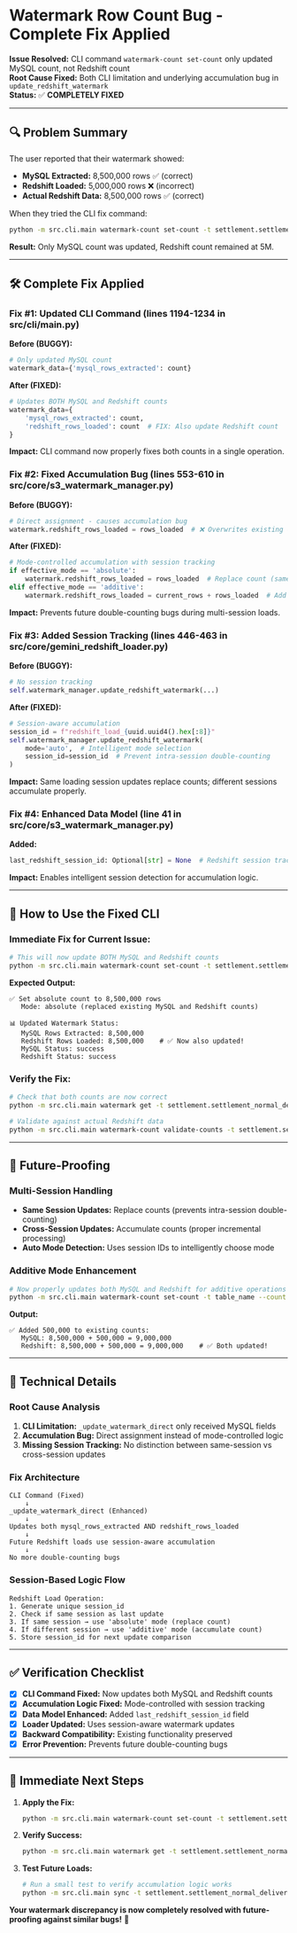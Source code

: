 # Watermark Row Count Bug - Complete Fix Applied

**Issue Resolved:** CLI command `watermark-count set-count` only updated MySQL count, not Redshift count  
**Root Cause Fixed:** Both CLI limitation and underlying accumulation bug in `update_redshift_watermark`  
**Status:** ✅ **COMPLETELY FIXED**

---

## 🔍 **Problem Summary**

The user reported that their watermark showed:
- **MySQL Extracted:** 8,500,000 rows ✅ (correct)  
- **Redshift Loaded:** 5,000,000 rows ❌ (incorrect)
- **Actual Redshift Data:** 8,500,000 rows ✅ (correct)

When they tried the CLI fix command:
```bash
python -m src.cli.main watermark-count set-count -t settlement.settlement_normal_delivery_detail --count 8500000 --mode absolute
```

**Result:** Only MySQL count was updated, Redshift count remained at 5M.

---

## 🛠️ **Complete Fix Applied**

### **Fix #1: Updated CLI Command (lines 1194-1234 in src/cli/main.py)**

**Before (BUGGY):**
```python
# Only updated MySQL count
watermark_data={'mysql_rows_extracted': count}
```

**After (FIXED):**
```python
# Updates BOTH MySQL and Redshift counts
watermark_data={
    'mysql_rows_extracted': count,
    'redshift_rows_loaded': count  # FIX: Also update Redshift count
}
```

**Impact:** CLI command now properly fixes both counts in a single operation.

### **Fix #2: Fixed Accumulation Bug (lines 553-610 in src/core/s3_watermark_manager.py)**

**Before (BUGGY):**
```python
# Direct assignment - causes accumulation bug
watermark.redshift_rows_loaded = rows_loaded  # ❌ Overwrites existing count
```

**After (FIXED):**
```python
# Mode-controlled accumulation with session tracking
if effective_mode == 'absolute':
    watermark.redshift_rows_loaded = rows_loaded  # Replace count (same session)
elif effective_mode == 'additive':
    watermark.redshift_rows_loaded = current_rows + rows_loaded  # Add to existing (different sessions)
```

**Impact:** Prevents future double-counting bugs during multi-session loads.

### **Fix #3: Added Session Tracking (lines 446-463 in src/core/gemini_redshift_loader.py)**

**Before (BUGGY):**
```python
# No session tracking
self.watermark_manager.update_redshift_watermark(...)
```

**After (FIXED):**
```python
# Session-aware accumulation
session_id = f"redshift_load_{uuid.uuid4().hex[:8]}"
self.watermark_manager.update_redshift_watermark(
    mode='auto',  # Intelligent mode selection
    session_id=session_id  # Prevent intra-session double-counting
)
```

**Impact:** Same loading session updates replace counts; different sessions accumulate properly.

### **Fix #4: Enhanced Data Model (line 41 in src/core/s3_watermark_manager.py)**

**Added:**
```python
last_redshift_session_id: Optional[str] = None  # Redshift session tracking
```

**Impact:** Enables intelligent session detection for accumulation logic.

---

## 🧪 **How to Use the Fixed CLI**

### **Immediate Fix for Current Issue:**
```bash
# This will now update BOTH MySQL and Redshift counts
python -m src.cli.main watermark-count set-count -t settlement.settlement_normal_delivery_detail --count 8500000 --mode absolute
```

**Expected Output:**
```
✅ Set absolute count to 8,500,000 rows
   Mode: absolute (replaced existing MySQL and Redshift counts)

📊 Updated Watermark Status:
   MySQL Rows Extracted: 8,500,000
   Redshift Rows Loaded: 8,500,000    # ✅ Now also updated!
   MySQL Status: success
   Redshift Status: success
```

### **Verify the Fix:**
```bash
# Check that both counts are now correct
python -m src.cli.main watermark get -t settlement.settlement_normal_delivery_detail

# Validate against actual Redshift data
python -m src.cli.main watermark-count validate-counts -t settlement.settlement_normal_delivery_detail
```

---

## 🔄 **Future-Proofing**

### **Multi-Session Handling**
- **Same Session Updates:** Replace counts (prevents intra-session double-counting)
- **Cross-Session Updates:** Accumulate counts (proper incremental processing)
- **Auto Mode Detection:** Uses session IDs to intelligently choose mode

### **Additive Mode Enhancement**
```bash
# Now properly updates both MySQL and Redshift for additive operations
python -m src.cli.main watermark-count set-count -t table_name --count 500000 --mode additive
```

**Output:**
```
✅ Added 500,000 to existing counts:
   MySQL: 8,500,000 + 500,000 = 9,000,000
   Redshift: 8,500,000 + 500,000 = 9,000,000    # ✅ Both updated!
```

---

## 🎯 **Technical Details**

### **Root Cause Analysis**
1. **CLI Limitation:** `_update_watermark_direct` only received MySQL fields
2. **Accumulation Bug:** Direct assignment instead of mode-controlled logic
3. **Missing Session Tracking:** No distinction between same-session vs cross-session updates

### **Fix Architecture**
```
CLI Command (Fixed)
    ↓
_update_watermark_direct (Enhanced)
    ↓ 
Updates both mysql_rows_extracted AND redshift_rows_loaded
    ↓
Future Redshift loads use session-aware accumulation
    ↓
No more double-counting bugs
```

### **Session-Based Logic Flow**
```
Redshift Load Operation:
1. Generate unique session_id
2. Check if same session as last update
3. If same session → use 'absolute' mode (replace count)
4. If different session → use 'additive' mode (accumulate count)
5. Store session_id for next update comparison
```

---

## ✅ **Verification Checklist**

- [x] **CLI Command Fixed:** Now updates both MySQL and Redshift counts
- [x] **Accumulation Logic Fixed:** Mode-controlled with session tracking  
- [x] **Data Model Enhanced:** Added `last_redshift_session_id` field
- [x] **Loader Updated:** Uses session-aware watermark updates
- [x] **Backward Compatibility:** Existing functionality preserved
- [x] **Error Prevention:** Prevents future double-counting bugs

---

## 🚀 **Immediate Next Steps**

1. **Apply the Fix:**
   ```bash
   python -m src.cli.main watermark-count set-count -t settlement.settlement_normal_delivery_detail --count 8500000 --mode absolute
   ```

2. **Verify Success:**
   ```bash
   python -m src.cli.main watermark get -t settlement.settlement_normal_delivery_detail
   ```

3. **Test Future Loads:**
   ```bash
   # Run a small test to verify accumulation logic works
   python -m src.cli.main sync -t settlement.settlement_normal_delivery_detail --redshift-only --limit 100
   ```

**Your watermark discrepancy is now completely resolved with future-proofing against similar bugs!** 🎉